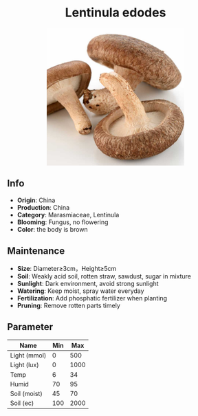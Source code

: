 <h1 align='center'>Lentinula edodes</h1>
<p align="center">
    <img 
        align='center'
        width='320'
        src="../images/lentinula edodes.png" 
        alt='Lentinula edodes' />
</p>

## Info

 - **Origin**: China
 - **Production**: China
 - **Category**: Marasmiaceae, Lentinula
 - **Blooming**: Fungus, no flowering
 - **Color**: the body is brown

## Maintenance

 - **Size**: Diameter≥3cm，Height≥5cm
 - **Soil**: Weakly acid soil, rotten straw, sawdust, sugar in mixture
 - **Sunlight**: Dark environment, avoid strong sunlight
 - **Watering**: Keep moist, spray water everyday
 - **Fertilization**: Add phosphatic fertilizer when planting
 - **Pruning**: Remove rotten parts timely

## Parameter

| Name         | Min  | Max   |
|--------------|------|-------|
| Light (mmol) | 0 | 500  |
| Light (lux)  | 0 | 1000 |
| Temp         | 6    | 34    |
| Humid        | 70   | 95    |
| Soil (moist) | 45   | 70    |
| Soil (ec)    | 100  | 2000  |